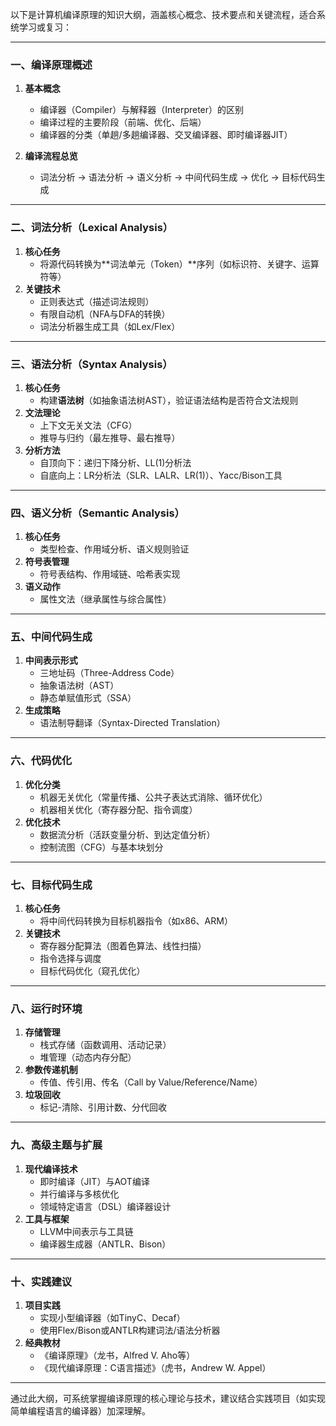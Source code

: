 以下是计算机编译原理的知识大纲，涵盖核心概念、技术要点和关键流程，适合系统学习或复习：

---

### **一、编译原理概述**
1. **基本概念**
   - 编译器（Compiler）与解释器（Interpreter）的区别
   - 编译过程的主要阶段（前端、优化、后端）
   - 编译器的分类（单趟/多趟编译器、交叉编译器、即时编译器JIT）

2. **编译流程总览**
   - 词法分析 → 语法分析 → 语义分析 → 中间代码生成 → 优化 → 目标代码生成

---

### **二、词法分析（Lexical Analysis）**
1. **核心任务**
   - 将源代码转换为**词法单元（Token）**序列（如标识符、关键字、运算符等）
2. **关键技术**
   - 正则表达式（描述词法规则）
   - 有限自动机（NFA与DFA的转换）
   - 词法分析器生成工具（如Lex/Flex）

---

### **三、语法分析（Syntax Analysis）**
1. **核心任务**
   - 构建**语法树**（如抽象语法树AST），验证语法结构是否符合文法规则
2. **文法理论**
   - 上下文无关文法（CFG）
   - 推导与归约（最左推导、最右推导）
3. **分析方法**
   - 自顶向下：递归下降分析、LL(1)分析法
   - 自底向上：LR分析法（SLR、LALR、LR(1)）、Yacc/Bison工具

---

### **四、语义分析（Semantic Analysis）**
1. **核心任务**
   - 类型检查、作用域分析、语义规则验证
2. **符号表管理**
   - 符号表结构、作用域链、哈希表实现
3. **语义动作**
   - 属性文法（继承属性与综合属性）

---

### **五、中间代码生成**
1. **中间表示形式**
   - 三地址码（Three-Address Code）
   - 抽象语法树（AST）
   - 静态单赋值形式（SSA）
2. **生成策略**
   - 语法制导翻译（Syntax-Directed Translation）

---

### **六、代码优化**
1. **优化分类**
   - 机器无关优化（常量传播、公共子表达式消除、循环优化）
   - 机器相关优化（寄存器分配、指令调度）
2. **优化技术**
   - 数据流分析（活跃变量分析、到达定值分析）
   - 控制流图（CFG）与基本块划分

---

### **七、目标代码生成**
1. **核心任务**
   - 将中间代码转换为目标机器指令（如x86、ARM）
2. **关键技术**
   - 寄存器分配算法（图着色算法、线性扫描）
   - 指令选择与调度
   - 目标代码优化（窥孔优化）

---

### **八、运行时环境**
1. **存储管理**
   - 栈式存储（函数调用、活动记录）
   - 堆管理（动态内存分配）
2. **参数传递机制**
   - 传值、传引用、传名（Call by Value/Reference/Name）
3. **垃圾回收**
   - 标记-清除、引用计数、分代回收

---

### **九、高级主题与扩展**
1. **现代编译技术**
   - 即时编译（JIT）与AOT编译
   - 并行编译与多核优化
   - 领域特定语言（DSL）编译器设计
2. **工具与框架**
   - LLVM中间表示与工具链
   - 编译器生成器（ANTLR、Bison）

---

### **十、实践建议**
1. **项目实践**
   - 实现小型编译器（如TinyC、Decaf）
   - 使用Flex/Bison或ANTLR构建词法/语法分析器
2. **经典教材**
   - 《编译原理》（龙书，Alfred V. Aho等）
   - 《现代编译原理：C语言描述》（虎书，Andrew W. Appel）

---

通过此大纲，可系统掌握编译原理的核心理论与技术，建议结合实践项目（如实现简单编程语言的编译器）加深理解。